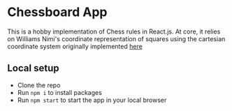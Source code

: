 # Chessboard App

This is a hobby implementation of Chess rules in React.js.
At core, it relies on Williams Nimi's coordinate representation of squares using the cartesian coordinate system originally implemented [here](https://github.com/WilliamsNimi/Chess_Logic)

## Local setup

- Clone the repo
- Run `npm i` to install packages
- Run `npm start` to start the app in your local browser

